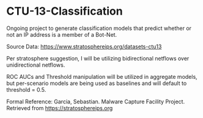 # CTU-13-Classification
Ongoing project to generate classification models that predict whether or not an IP address is a member of a Bot-Net.

Source Data: https://www.stratosphereips.org/datasets-ctu13

Per stratosphere suggestion, I will be utilizing bidirectional netflows over unidirectional netflows.

ROC AUCs and Threshold manipulation will be utilized in aggregate models, but per-scenario models are being used as baselines and will default to threshold = 0.5. 

Formal Reference:
Garcia, Sebastian. Malware Capture Facility Project. Retrieved from https://stratosphereips.org
